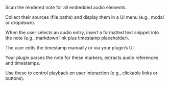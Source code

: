 Scan the rendered note for all embedded audio elements.

Collect their sources (file paths) and display them in a UI menu (e.g., modal or dropdown).

When the user selects an audio entry, insert a formatted text snippet into the note (e.g., markdown link plus timestamp placeholder).

The user edits the timestamp manually or via your plugin’s UI.

Your plugin parses the note for these markers, extracts audio references and timestamps.

Use these to control playback on user interaction (e.g., clickable links or buttons).